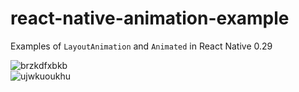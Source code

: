 # react-native-animation-example

Examples of `LayoutAnimation` and `Animated` in React Native 0.29

![brzkdfxbkb](https://cloud.githubusercontent.com/assets/10692276/16736090/1fd68e1a-47be-11e6-9be4-729a8f9e313d.gif)  
![ujwkuoukhu](https://cloud.githubusercontent.com/assets/10692276/16736116/3f416e64-47be-11e6-8c3d-2a6cba172761.gif)
